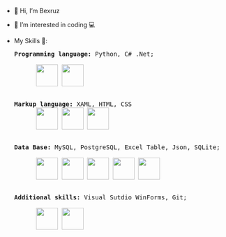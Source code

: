 - 👋 Hi, I’m Bexruz
- 👀 I’m interested in coding 💻

- My Skills 🎇: <br>
    <pre><strong>Programming language:</strong> Python, C# .Net; <br/>
        <img src="https://img.icons8.com/color/344/python--v1.png" width="50" height="50"> <img src="https://img.icons8.com/color/344/c-sharp-logo.png" width="50" height="50">
    </pre>
    <pre><strong>Markup language:</strong> XAML, HTML, CSS
        <img src="https://img.icons8.com/color/344/xaml.png" width="50" height="50"> <img src="https://img.icons8.com/color/344/html-5--v1.png" width="50" height="50"> <img src="https://img.icons8.com/color/344/css3.png" width="50" height="50">
    </pre>
    <pre><strong>Data Base:</strong> MySQL, PostgreSQL, Excel Table, Json, SQLite;<br>
        <img src="https://img.icons8.com/color/344/mysql-logo.png" width="50" height="50"> <img src="https://img.icons8.com/color/344/postgreesql.png" width="50" height="50"> <img src="https://img.icons8.com/color/344/ms-excel.png" width="50" height="50"> <img src="https://img.icons8.com/ultraviolet/344/json.png" width="50" height="50"> <img src="https://img.icons8.com/color/344/sql.png" width="50" height="50">
    </pre>
    <pre><strong>Additional skills:</strong> Visual Sutdio WinForms, Git;<br>
        <img src="https://img.icons8.com/fluency/344/visual-studio.png" width="50" height="50"> <img src="https://img.icons8.com/color/344/git.png" width="50" height="50">
    </pre>
<!---
ben2133/ben2133 is a ✨ special ✨ repository because its `README.md` (this file) appears on your GitHub profile.
You can click the Preview link to take a look at your changes.
--->
